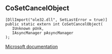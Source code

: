 ## CoSetCancelObject

```
[DllImport("ole32.dll", SetLastError = true)]
public static extern int CoSetCancelObject(
   IUnknown pUnk,
   IAsyncManager pAsyncManager
);
```

[Microsoft documentation](https://docs.microsoft.com/en-us/windows/win32/api/combaseapi/nf-combaseapi-cosetcancelobject)
